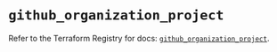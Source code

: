 # `github_organization_project`

Refer to the Terraform Registry for docs: [`github_organization_project`](https://registry.terraform.io/providers/integrations/github/6.0.0/docs/resources/organization_project).
